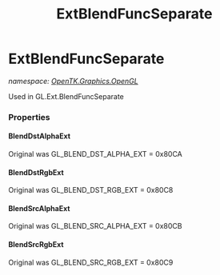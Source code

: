 ﻿---
title: ExtBlendFuncSeparate
---

# ExtBlendFuncSeparate
_namespace: [OpenTK.Graphics.OpenGL](N-OpenTK.Graphics.OpenGL.html)_

Used in GL.Ext.BlendFuncSeparate



### Properties

#### BlendDstAlphaExt
Original was GL_BLEND_DST_ALPHA_EXT = 0x80CA
#### BlendDstRgbExt
Original was GL_BLEND_DST_RGB_EXT = 0x80C8
#### BlendSrcAlphaExt
Original was GL_BLEND_SRC_ALPHA_EXT = 0x80CB
#### BlendSrcRgbExt
Original was GL_BLEND_SRC_RGB_EXT = 0x80C9

